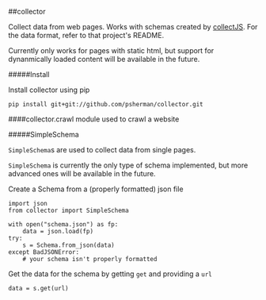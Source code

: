 ##collector

Collect data from web pages. Works with schemas created by [collectJS](https://github.com/psherman/collectorjs). For the data format, refer to that project's README.

Currently only works for pages with static html, but support for dynanmically loaded content will be available in the future.

#####Install

Install collector using pip

    pip install git+git://github.com/psherman/collector.git

####collector.crawl
module used to crawl a website

#####SimpleSchema

`SimpleSchema`s are used to collect data from single pages.

`SimpleSchema` is currently the only type of schema implemented, but more advanced ones will be available in the future.

Create a Schema from a (properly formatted) json file

    import json
    from collector import SimpleSchema

    with open("schema.json") as fp:
        data = json.load(fp)
    try:
        s = Schema.from_json(data)
    except BadJSONError:
        # your schema isn't properly formatted

Get the data for the schema by getting `get` and providing a `url`

    data = s.get(url)
